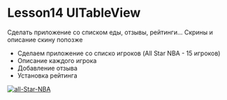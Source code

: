 # Lesson14 UITableView
Сделать приложение со списком еды, отзывы, рейтинги... Скрины и описание скину попозже

- Сделаем приложение со списко игроков (All Star NBA - 15 игроков)
- Описание каждого игрока
- Добавление отзыва
- Установка рейтинга

<a href="https://ibb.co/CWFCz1K"><img src="https://i.ibb.co/JCP6KBj/all-Star-NBA.png" alt="all-Star-NBA" border="0"></a>

